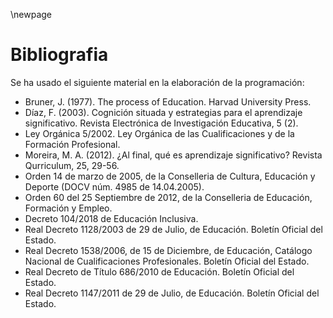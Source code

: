 \newpage

# Bibliografia 


Se ha usado el siguiente material en la elaboración de la programación:

- Bruner, J. (1977). The process of Education. Harvad University Press.
- Díaz, F. (2003). Cognición situada y estrategias para el aprendizaje significativo. Revista Electrónica de Investigación Educativa, 5 (2).
- Ley Orgánica 5/2002. Ley Orgánica de las Cualificaciones y de la Formación Profesional.
- Moreira, M. A. (2012). ¿Al final, qué es aprendizaje significativo? Revista Qurriculum, 25, 29-56.
- Orden 14 de marzo de 2005, de la Conselleria de Cultura, Educación y Deporte (DOCV núm. 4985 de 14.04.2005).
- Orden 60 del 25 Septiembre de 2012, de la Conselleria de Educación, Formación y Empleo.
- Decreto 104/2018 de Educación Inclusiva. 
- Real Decreto 1128/2003 de 29 de Julio, de Educación. Boletín Oficial del Estado.
- Real Decreto 1538/2006, de 15 de Diciembre, de Educación, Catálogo Nacional de Cualificaciones Profesionales. Boletín Oficial del Estado.
- Real Decreto de Título 686/2010 de Educación. Boletín Oficial del Estado.
- Real Decreto 1147/2011 de 29 de Julio, de Educación. Boletín Oficial del Estado.
